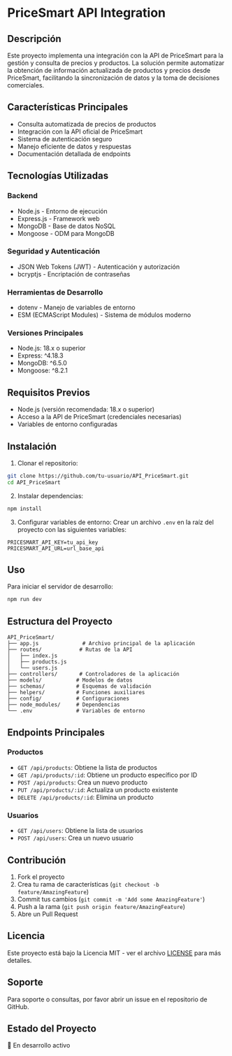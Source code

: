 # PriceSmart API Integration

## Descripción

Este proyecto implementa una integración con la API de PriceSmart para la gestión y consulta de precios y productos. La solución permite automatizar la obtención de información actualizada de productos y precios desde PriceSmart, facilitando la sincronización de datos y la toma de decisiones comerciales.

## Características Principales

- Consulta automatizada de precios de productos
- Integración con la API oficial de PriceSmart
- Sistema de autenticación seguro
- Manejo eficiente de datos y respuestas
- Documentación detallada de endpoints

## Tecnologías Utilizadas

### Backend

- Node.js - Entorno de ejecución
- Express.js - Framework web
- MongoDB - Base de datos NoSQL
- Mongoose - ODM para MongoDB

### Seguridad y Autenticación

- JSON Web Tokens (JWT) - Autenticación y autorización
- bcryptjs - Encriptación de contraseñas

### Herramientas de Desarrollo

- dotenv - Manejo de variables de entorno
- ESM (ECMAScript Modules) - Sistema de módulos moderno

### Versiones Principales

- Node.js: 18.x o superior
- Express: ^4.18.3
- MongoDB: ^6.5.0
- Mongoose: ^8.2.1

## Requisitos Previos

- Node.js (versión recomendada: 18.x o superior)
- Acceso a la API de PriceSmart (credenciales necesarias)
- Variables de entorno configuradas

## Instalación

1. Clonar el repositorio:

```bash
git clone https://github.com/tu-usuario/API_PriceSmart.git
cd API_PriceSmart
```

2. Instalar dependencias:

```bash
npm install
```

3. Configurar variables de entorno:
   Crear un archivo `.env` en la raíz del proyecto con las siguientes variables:

```
PRICESMART_API_KEY=tu_api_key
PRICESMART_API_URL=url_base_api
```

## Uso

Para iniciar el servidor de desarrollo:

```bash
npm run dev
```

## Estructura del Proyecto

```
API_PriceSmart/
├── app.js              # Archivo principal de la aplicación
├── routes/            # Rutas de la API
│   ├── index.js
│   ├── products.js
│   └── users.js
├── controllers/       # Controladores de la aplicación
├── models/           # Modelos de datos
├── schemas/          # Esquemas de validación
├── helpers/          # Funciones auxiliares
├── config/           # Configuraciones
├── node_modules/     # Dependencias
└── .env              # Variables de entorno
```

## Endpoints Principales

### Productos

- `GET /api/products`: Obtiene la lista de productos
- `GET /api/products/:id`: Obtiene un producto específico por ID
- `POST /api/products`: Crea un nuevo producto
- `PUT /api/products/:id`: Actualiza un producto existente
- `DELETE /api/products/:id`: Elimina un producto

### Usuarios

- `GET /api/users`: Obtiene la lista de usuarios
- `POST /api/users`: Crea un nuevo usuario

## Contribución

1. Fork el proyecto
2. Crea tu rama de características (`git checkout -b feature/AmazingFeature`)
3. Commit tus cambios (`git commit -m 'Add some AmazingFeature'`)
4. Push a la rama (`git push origin feature/AmazingFeature`)
5. Abre un Pull Request

## Licencia

Este proyecto está bajo la Licencia MIT - ver el archivo [LICENSE](LICENSE) para más detalles.

## Soporte

Para soporte o consultas, por favor abrir un issue en el repositorio de GitHub.

## Estado del Proyecto

🚧 En desarrollo activo
